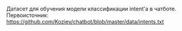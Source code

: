 Датасет для обучения модели классификации intent'а в чатботе.
Первоисточник: https://github.com/Koziev/chatbot/blob/master/data/intents.txt
